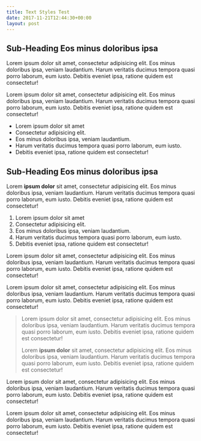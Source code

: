 ```yaml
---
title: Text Styles Test
date: 2017-11-21T12:44:30+00:00
layout: post
---
```


## Sub-Heading Eos minus doloribus ipsa

Lorem ipsum dolor sit amet, consectetur adipisicing elit. Eos minus doloribus ipsa, veniam laudantium. Harum veritatis ducimus tempora quasi porro laborum, eum iusto. Debitis eveniet ipsa, ratione quidem est consectetur!

Lorem ipsum dolor sit amet, consectetur adipisicing elit. Eos minus doloribus ipsa, veniam laudantium. Harum veritatis ducimus tempora quasi porro laborum, eum iusto. Debitis eveniet ipsa, ratione quidem est consectetur!

* Lorem ipsum dolor sit amet
* Consectetur adipisicing elit.
* Eos minus doloribus ipsa, veniam laudantium.
* Harum veritatis ducimus tempora quasi porro laborum, eum iusto.
* Debitis eveniet ipsa, ratione quidem est consectetur!

## Sub-Heading Eos minus doloribus ipsa

Lorem **ipsum dolor** sit amet, consectetur adipisicing elit. Eos minus doloribus ipsa, veniam laudantium. Harum veritatis ducimus tempora quasi porro laborum, eum iusto. Debitis eveniet ipsa, ratione quidem est consectetur!

1. Lorem ipsum dolor sit amet
2. Consectetur adipisicing elit.
3. Eos minus doloribus ipsa, veniam laudantium.
4. Harum veritatis ducimus tempora quasi porro laborum, eum iusto.
5. Debitis eveniet ipsa, ratione quidem est consectetur!

Lorem ipsum dolor sit amet, consectetur adipisicing elit. Eos minus doloribus ipsa, veniam laudantium. Harum veritatis ducimus tempora quasi porro laborum, eum iusto. Debitis eveniet ipsa, ratione quidem est consectetur!

Lorem ipsum dolor sit amet, consectetur adipisicing elit. Eos minus doloribus ipsa, veniam laudantium. Harum veritatis ducimus tempora quasi porro laborum, eum iusto. Debitis eveniet ipsa, ratione quidem est consectetur!



> Lorem ipsum dolor sit amet, consectetur adipisicing elit. Eos minus doloribus ipsa, veniam laudantium. Harum veritatis ducimus tempora quasi porro laborum, eum iusto. Debitis eveniet ipsa, ratione quidem est consectetur!
>
> Lorem **ipsum dolor** sit amet, consectetur adipisicing elit. Eos minus doloribus ipsa, veniam laudantium. Harum veritatis ducimus tempora quasi porro laborum, eum iusto. Debitis eveniet ipsa, ratione quidem est consectetur!


Lorem ipsum dolor sit amet, consectetur adipisicing elit. Eos minus doloribus ipsa, veniam laudantium. Harum veritatis ducimus tempora quasi porro laborum, eum iusto. Debitis eveniet ipsa, ratione quidem est consectetur!

Lorem ipsum dolor sit amet, consectetur adipisicing elit. Eos minus doloribus ipsa, veniam laudantium. Harum veritatis ducimus tempora quasi porro laborum, eum iusto. Debitis eveniet ipsa, ratione quidem est consectetur!
